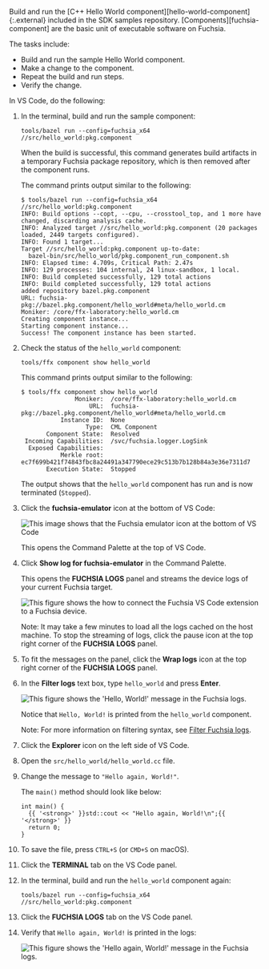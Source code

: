 Build and run the [C++ Hello World component][hello-world-component]{:.external}
included in the SDK samples repository. [Components][fuchsia-component] are the
basic unit of executable software on Fuchsia.

The tasks include:

- Build and run the sample Hello World component.
- Make a change to the component.
- Repeat the build and run steps.
- Verify the change.

In VS Code, do the following:

1. In the terminal, build and run the sample component:

   ```posix-terminal
   tools/bazel run --config=fuchsia_x64 //src/hello_world:pkg.component
   ```

   When the build is successful, this command generates build artifacts in a
   temporary Fuchsia package repository, which is then removed after the
   component runs.

   The command prints output similar to the following:

   ```none {:.devsite-disable-click-to-copy}
   $ tools/bazel run --config=fuchsia_x64 //src/hello_world:pkg.component
   INFO: Build options --copt, --cpu, --crosstool_top, and 1 more have changed, discarding analysis cache.
   INFO: Analyzed target //src/hello_world:pkg.component (20 packages loaded, 2449 targets configured).
   INFO: Found 1 target...
   Target //src/hello_world:pkg.component up-to-date:
     bazel-bin/src/hello_world/pkg.component_run_component.sh
   INFO: Elapsed time: 4.709s, Critical Path: 2.47s
   INFO: 129 processes: 104 internal, 24 linux-sandbox, 1 local.
   INFO: Build completed successfully, 129 total actions
   INFO: Build completed successfully, 129 total actions
   added repository bazel.pkg.component
   URL: fuchsia-pkg://bazel.pkg.component/hello_world#meta/hello_world.cm
   Moniker: /core/ffx-laboratory:hello_world.cm
   Creating component instance...
   Starting component instance...
   Success! The component instance has been started.
   ```

1. Check the status of the `hello_world` component:

   ```posix-terminal
   tools/ffx component show hello_world
   ```

   This command prints output similar to the following:

   ```none {:.devsite-disable-click-to-copy}
   $ tools/ffx component show hello_world
                  Moniker:  /core/ffx-laboratory:hello_world.cm
                      URL:  fuchsia-pkg://bazel.pkg.component/hello_world#meta/hello_world.cm
              Instance ID:  None
                     Type:  CML Component
          Component State:  Resolved
    Incoming Capabilities:  /svc/fuchsia.logger.LogSink
     Exposed Capabilities:
              Merkle root:  ec7f699b421f74843fbc8a24491a347790ece29c513b7b128b84a3e36e7311d7
          Execution State:  Stopped
   ```

   The output shows that the `hello_world` component has run and is now
   terminated (`Stopped`).

1. Click the **fuchsia-emulator** icon at the bottom of VS Code:

   <img class="vscode-image vscode-image-center"
     alt="This image shows that the Fuchsia emulator icon at the bottom of
     VS Code"
     src="images/get-started-vscode-connected-to-fuchsia-emulator.png"/>

   This opens the Command Palette at the top of VS Code.

1. Click **Show log for fuchsia-emulator** in the Command Palette.

   This opens the **FUCHSIA LOGS** panel and streams the device logs of
   your current Fuchsia target.

   <img class="vscode-image vscode-image-center"
   alt="This figure shows the how to connect the Fuchsia VS Code extension
   to a Fuchsia device."
   src="/docs/reference/tools/editors/vscode/images/extensions/ext-view-logs.png"/>

   Note: It may take a few minutes to load all the logs cached on the host
   machine. To stop the streaming of logs, click the
   <span class="material-icons">pause</span> icon at the top right corner of
   the **FUCHSIA LOGS** panel.

1. To fit the messages on the panel, click the **Wrap logs** icon
   at the top right corner of the **FUCHSIA LOGS** panel.

1. In the **Filter logs** text box, type `hello_world` and
   press **Enter**.

   <img class="vscode-image vscode-image-center"
   alt="This figure shows the 'Hello, World!' message in the Fuchsia logs."
   src="images/get-started-vscode-hello-world-log.png"/>

   Notice that `Hello, World!` is printed from the `hello_world` component.

   Note: For more information on filtering syntax, see
   [Filter Fuchsia logs][filter-vscode-logs].

1. Click the **Explorer** icon on the left side of VS Code.

1. Open the `src/hello_world/hello_world.cc` file.

1. Change the message to `"Hello again, World!"`.

   The `main()` method should look like below:

   ```none {:.devsite-disable-click-to-copy}
   int main() {
     {{ '<strong>' }}std::cout << "Hello again, World!\n";{{ '</strong>' }}
     return 0;
   }
   ```

1. To save the file, press `CTRL+S` (or `CMD+S` on macOS).

1. Click the **TERMINAL** tab on the VS Code panel.

1. In the terminal, build and run the `hello_world` component again:

   ```posix-terminal
   tools/bazel run --config=fuchsia_x64 //src/hello_world:pkg.component
   ```

1. Click the **FUCHSIA LOGS** tab on the VS Code panel.

1. Verify that `Hello again, World!` is printed in the logs:

   <img class="vscode-image vscode-image-center"
   alt="This figure shows the 'Hello again, World!' message in the Fuchsia logs."
   src="images/get-started-vscode-hello-again-world-log.png"/>

<!-- Reference links -->

[filter-vscode-logs]: /docs/reference/tools/editors/vscode/fuchsia-ext-using.md#filter_fuchsia_logs
